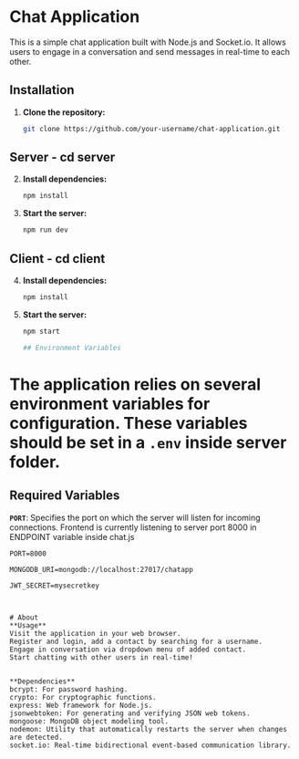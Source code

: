 # Chat Application

This is a simple chat application built with Node.js and Socket.io. It allows users to engage in a conversation and send messages in real-time to each other.

## Installation

1. **Clone the repository:**

   ```bash
   git clone https://github.com/your-username/chat-application.git

 ## Server - cd server
   
2. **Install dependencies:**

   ```bash
   npm install
3. **Start the server:**

   ```bash
   npm run dev

  ## Client - cd client
   
4. **Install dependencies:**

   ```bash
   npm install
5. **Start the server:**

   ```bash
   npm start

   ## Environment Variables

# The application relies on several environment variables for configuration. These variables should be set  in a `.env` inside server folder.

## Required Variables

 **`PORT`**: Specifies the port on which the server will listen for incoming connections. Frontend is currently listening to server port 8000 in ENDPOINT variable inside chat.js

   ```plaintext
   PORT=8000 

   MONGODB_URI=mongodb://localhost:27017/chatapp

   JWT_SECRET=mysecretkey



 # About
**Usage**
Visit the application in your web browser.
Register and login, add a contact by searching for a username.
Engage in conversation via dropdown menu of added contact.
Start chatting with other users in real-time!


**Dependencies**
bcrypt: For password hashing.
crypto: For cryptographic functions.
express: Web framework for Node.js.
jsonwebtoken: For generating and verifying JSON web tokens.
mongoose: MongoDB object modeling tool.
nodemon: Utility that automatically restarts the server when changes are detected.
socket.io: Real-time bidirectional event-based communication library.







